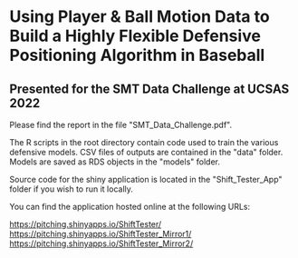 # Using Player & Ball Motion Data to Build a Highly Flexible Defensive Positioning Algorithm in Baseball
## Presented for the SMT Data Challenge at UCSAS 2022

Please find the report in the file "SMT_Data_Challenge.pdf".

The R scripts in the root directory contain code used to train the various defensive models. CSV files of outputs are contained in the "data" folder. Models are saved as RDS objects in the "models" folder.

Source code for the shiny application is located in the "Shift_Tester_App" folder if you wish to run it locally.

You can find the application hosted online at the following URLs:

https://pitching.shinyapps.io/ShiftTester/
https://pitching.shinyapps.io/ShiftTester_Mirror1/
https://pitching.shinyapps.io/ShiftTester_Mirror2/
